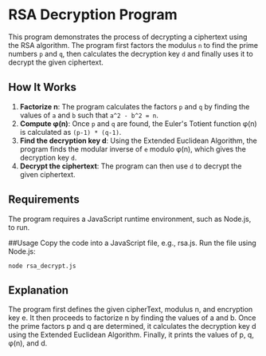 # RSA Decryption Program

This program demonstrates the process of decrypting a ciphertext using the RSA algorithm. The program first factors the modulus `n` to find the prime numbers `p` and `q`, then calculates the decryption key `d` and finally uses it to decrypt the given ciphertext.

## How It Works

1. **Factorize n**: The program calculates the factors `p` and `q` by finding the values of `a` and `b` such that `a^2 - b^2 = n`.
2. **Compute φ(n)**: Once `p` and `q` are found, the Euler's Totient function φ(n) is calculated as `(p-1) * (q-1)`.
3. **Find the decryption key d**: Using the Extended Euclidean Algorithm, the program finds the modular inverse of `e` modulo φ(n), which gives the decryption key `d`.
4. **Decrypt the ciphertext**: The program can then use `d` to decrypt the given ciphertext.

## Requirements
The program requires a JavaScript runtime environment, such as Node.js, to run.

##Usage
Copy the code into a JavaScript file, e.g., rsa.js.
Run the file using Node.js:
```
node rsa_decrypt.js
```

## Explanation
The program first defines the given cipherText, modulus n, and encryption key e. It then proceeds to factorize n by finding the values of a and b. Once the prime factors p and q are determined, it calculates the decryption key d using the Extended Euclidean Algorithm. Finally, it prints the values of p, q, φ(n), and d.
